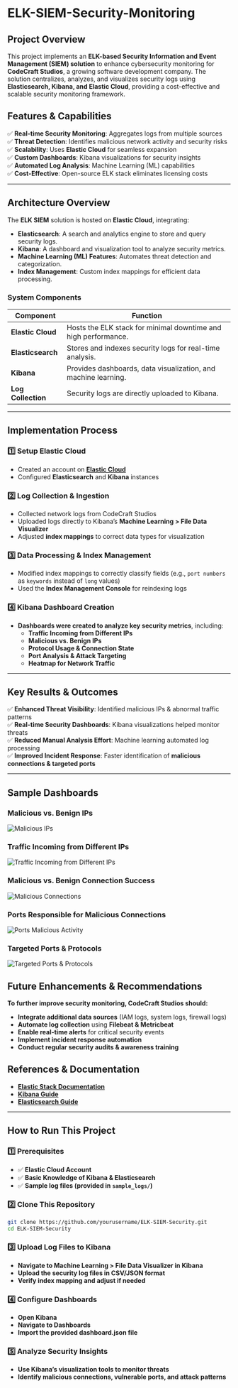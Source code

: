 # ELK-SIEM-Security-Monitoring

## Project Overview

This project implements an **ELK-based Security Information and Event Management (SIEM) solution** to enhance cybersecurity monitoring for **CodeCraft Studios**, a growing software development company. The solution centralizes, analyzes, and visualizes security logs using **Elasticsearch, Kibana, and Elastic Cloud**, providing a cost-effective and scalable security monitoring framework.

## Features & Capabilities

✅ **Real-time Security Monitoring**: Aggregates logs from multiple sources  
✅ **Threat Detection**: Identifies malicious network activity and security risks  
✅ **Scalability**: Uses **Elastic Cloud** for seamless expansion  
✅ **Custom Dashboards**: Kibana visualizations for security insights  
✅ **Automated Log Analysis**: Machine Learning (ML) capabilities  
✅ **Cost-Effective**: Open-source ELK stack eliminates licensing costs  

---

## Architecture Overview

The **ELK SIEM** solution is hosted on **Elastic Cloud**, integrating:

- **Elasticsearch**: A search and analytics engine to store and query security logs.
- **Kibana**: A dashboard and visualization tool to analyze security metrics.
- **Machine Learning (ML) Features**: Automates threat detection and categorization.
- **Index Management**: Custom index mappings for efficient data processing.

### **System Components**
| Component      | Function |
|---------------|----------|
| **Elastic Cloud**  | Hosts the ELK stack for minimal downtime and high performance. |
| **Elasticsearch** | Stores and indexes security logs for real-time analysis. |
| **Kibana** | Provides dashboards, data visualization, and machine learning. |
| **Log Collection** | Security logs are directly uploaded to Kibana. |

---

## Implementation Process

### **1️⃣ Setup Elastic Cloud**
- Created an account on **[Elastic Cloud](https://cloud.elastic.co/)**
- Configured **Elasticsearch** and **Kibana** instances

### **2️⃣ Log Collection & Ingestion**
- Collected network logs from CodeCraft Studios
- Uploaded logs directly to Kibana’s **Machine Learning > File Data Visualizer**
- Adjusted **index mappings** to correct data types for visualization

### **3️⃣ Data Processing & Index Management**
- Modified index mappings to correctly classify fields (e.g., `port numbers` as `keywords` instead of `long` values)
- Used the **Index Management Console** for reindexing logs

### **4️⃣ Kibana Dashboard Creation**
- **Dashboards were created to analyze key security metrics**, including:
  - **Traffic Incoming from Different IPs**
  - **Malicious vs. Benign IPs**
  - **Protocol Usage & Connection State**
  - **Port Analysis & Attack Targeting**
  - **Heatmap for Network Traffic**

---

## Key Results & Outcomes

✅ **Enhanced Threat Visibility**: Identified malicious IPs & abnormal traffic patterns  
✅ **Real-time Security Dashboards**: Kibana visualizations helped monitor threats  
✅ **Reduced Manual Analysis Effort**: Machine learning automated log processing  
✅ **Improved Incident Response**: Faster identification of **malicious connections & targeted ports**  

---

## Sample Dashboards

### **Malicious vs. Benign IPs**
![Malicious IPs](assets/malicious_ips_dashboard.png)

### **Traffic Incoming from Different IPs**
![Traffic Incoming from Different IPs](assets/traffic_incoming_ips.png)

### **Malicious vs. Benign Connection Success**
![Malicious Connections](assets/malicious_connections.png)

### **Ports Responsible for Malicious Connections**
![Ports Malicious Activity](assets/ports_malicious_activity.png)

### **Targeted Ports & Protocols**
![Targeted Ports & Protocols](assets/targeted_ports_protocols.png)


## Future Enhancements & Recommendations

**To further improve security monitoring, CodeCraft Studios should:**
- **Integrate additional data sources** (IAM logs, system logs, firewall logs)
- **Automate log collection** using **Filebeat & Metricbeat**
- **Enable real-time alerts** for critical security events
- **Implement incident response automation**
- **Conduct regular security audits & awareness training**

## References & Documentation

- **[Elastic Stack Documentation](https://www.elastic.co/docs)**
- **[Kibana Guide](https://www.elastic.co/guide/en/kibana/current/introduction.html)**
- **[Elasticsearch Guide](https://www.elastic.co/guide/en/elasticsearch/reference/current/documents-indices.html)**

---

## How to Run This Project

### **1️⃣ Prerequisites**
- ✅ **Elastic Cloud Account**
- ✅ **Basic Knowledge of Kibana & Elasticsearch**
- ✅ **Sample log files (provided in `sample_logs/`)**

### **2️⃣ Clone This Repository**
```bash
git clone https://github.com/yourusername/ELK-SIEM-Security.git
cd ELK-SIEM-Security
```
### **3️⃣ Upload Log Files to Kibana**
- **Navigate to Machine Learning > File Data Visualizer in Kibana**
- **Upload the security log files in CSV/JSON format**
- **Verify index mapping and adjust if needed**

### **4️⃣ Configure Dashboards**
- **Open Kibana**
- **Navigate to Dashboards**
- **Import the provided dashboard.json file**

### **5️⃣ Analyze Security Insights**
- **Use Kibana’s visualization tools to monitor threats**
- **Identify malicious connections, vulnerable ports, and attack patterns**



